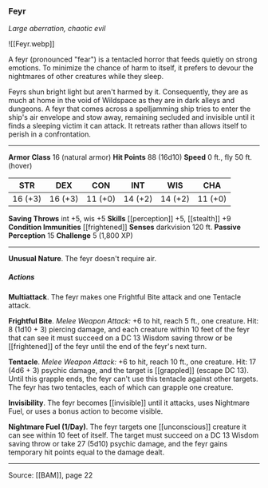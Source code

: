 ### Feyr
_Large aberration, chaotic evil_

![[Feyr.webp]]

A feyr (pronounced "fear") is a tentacled horror that feeds quietly on strong emotions. To minimize the chance of harm to itself, it prefers to devour the nightmares of other creatures while they sleep.

Feyrs shun bright light but aren't harmed by it. Consequently, they are as much at home in the void of Wildspace as they are in dark alleys and dungeons. A feyr that comes across a spelljamming ship tries to enter the ship's air envelope and stow away, remaining secluded and invisible until it finds a sleeping victim it can attack. It retreats rather than allows itself to perish in a confrontation.




---

**Armor Class** 16 (natural armor)
**Hit Points** 88 (16d10)
**Speed** 0 ft., fly 50 ft. (hover)

| STR     | DEX     | CON     | INT     | WIS     | CHA     |
|---------|---------|---------|---------|---------|---------|
| 16 (+3) | 16 (+3) | 11 (+0) | 14 (+2) | 14 (+2) | 11 (+0) |

**Saving Throws** int +5, wis +5
**Skills** [[perception]] +5, [[stealth]] +9
**Condition Immunities** [[frightened]]
**Senses** darkvision 120 ft.
**Passive Perception** 15
**Challenge** 5 (1,800 XP)

---

**Unusual Nature**. The feyr doesn't require air.

##### Actions
**Multiattack**. The feyr makes one Frightful Bite attack and one Tentacle attack.

**Frightful Bite**. _Melee Weapon Attack:_ +6 to hit, reach 5 ft., one creature. Hit: 8 (1d10 + 3) piercing damage, and each creature within 10 feet of the feyr that can see it must succeed on a DC 13 Wisdom saving throw or be [[frightened]] of the feyr until the end of the feyr's next turn.

**Tentacle**. _Melee Weapon Attack:_ +6 to hit, reach 10 ft., one creature. Hit: 17 (4d6 + 3) psychic damage, and the target is [[grappled]] (escape DC 13). Until this grapple ends, the feyr can't use this tentacle against other targets. The feyr has two tentacles, each of which can grapple one creature.

**Invisibility**. The feyr becomes [[invisible]] until it attacks, uses Nightmare Fuel, or uses a bonus action to become visible.

**Nightmare Fuel (1/Day)**. The feyr targets one [[unconscious]] creature it can see within 10 feet of itself. The target must succeed on a DC 13 Wisdom saving throw or take 27 (5d10) psychic damage, and the feyr gains temporary hit points equal to the damage dealt.


---

Source: [[BAM]], page 22